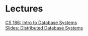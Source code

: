 # Lectures

[CS 186: Intro to Database Systems](http://www.cs186berkeley.net/home/schedule-and-notes)<br/>
[Slides: Distributed Database Systems](https://www.slideshare.net/GrishaWeintraub/cap-28353551)
